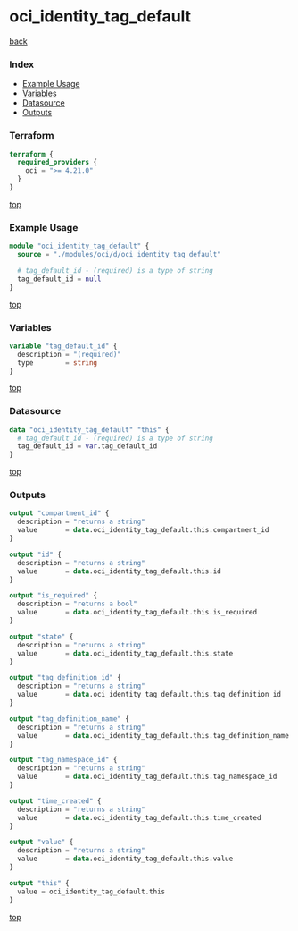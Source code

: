 # oci_identity_tag_default

[back](../oci.md)

### Index

- [Example Usage](#example-usage)
- [Variables](#variables)
- [Datasource](#datasource)
- [Outputs](#outputs)

### Terraform

```terraform
terraform {
  required_providers {
    oci = ">= 4.21.0"
  }
}
```

[top](#index)

### Example Usage

```terraform
module "oci_identity_tag_default" {
  source = "./modules/oci/d/oci_identity_tag_default"

  # tag_default_id - (required) is a type of string
  tag_default_id = null
}
```

[top](#index)

### Variables

```terraform
variable "tag_default_id" {
  description = "(required)"
  type        = string
}
```

[top](#index)

### Datasource

```terraform
data "oci_identity_tag_default" "this" {
  # tag_default_id - (required) is a type of string
  tag_default_id = var.tag_default_id
}
```

[top](#index)

### Outputs

```terraform
output "compartment_id" {
  description = "returns a string"
  value       = data.oci_identity_tag_default.this.compartment_id
}

output "id" {
  description = "returns a string"
  value       = data.oci_identity_tag_default.this.id
}

output "is_required" {
  description = "returns a bool"
  value       = data.oci_identity_tag_default.this.is_required
}

output "state" {
  description = "returns a string"
  value       = data.oci_identity_tag_default.this.state
}

output "tag_definition_id" {
  description = "returns a string"
  value       = data.oci_identity_tag_default.this.tag_definition_id
}

output "tag_definition_name" {
  description = "returns a string"
  value       = data.oci_identity_tag_default.this.tag_definition_name
}

output "tag_namespace_id" {
  description = "returns a string"
  value       = data.oci_identity_tag_default.this.tag_namespace_id
}

output "time_created" {
  description = "returns a string"
  value       = data.oci_identity_tag_default.this.time_created
}

output "value" {
  description = "returns a string"
  value       = data.oci_identity_tag_default.this.value
}

output "this" {
  value = oci_identity_tag_default.this
}
```

[top](#index)